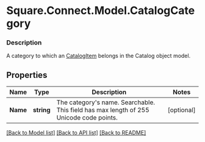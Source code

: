 # Square.Connect.Model.CatalogCategory

### Description

A category to which an [CatalogItem](#type-catalogitem) belongs in the Catalog object model.

## Properties

Name | Type | Description | Notes
------------ | ------------- | ------------- | -------------
**Name** | **string** | The category&#39;s name. Searchable. This field has max length of 255 Unicode code points. | [optional] 



[[Back to Model list]](../README.md#documentation-for-models) [[Back to API list]](../README.md#documentation-for-api-endpoints) [[Back to README]](../README.md)

